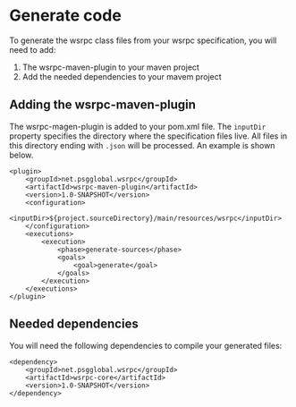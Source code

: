 # Generate code
To generate the wsrpc class files from your wsrpc specification, you will need to add:
1. The wsrpc-maven-plugin to your maven project
2. Add the needed dependencies to your mavem project

## Adding the wsrpc-maven-plugin
The wsrpc-magen-plugin is added to your pom.xml file.
The `inputDir` property specifies the directory where the specification files live.
All files in this directory ending with `.json` will be processed. 
An example is shown below.

```
<plugin>
	<groupId>net.psgglobal.wsrpc</groupId>
	<artifactId>wsrpc-maven-plugin</artifactId>
	<version>1.0-SNAPSHOT</version>
	<configuration>
		<inputDir>${project.sourceDirectory}/main/resources/wsrpc</inputDir>
	</configuration>
	<executions>
		<execution>
			<phase>generate-sources</phase>
			<goals>
				<goal>generate</goal>
			</goals>
		</execution>
	</executions>
</plugin>
```

## Needed dependencies
You will need the following dependencies to compile your generated files:

```
<dependency>
	<groupId>net.psgglobal.wsrpc</groupId>
	<artifactId>wsrpc-core</artifactId>
	<version>1.0-SNAPSHOT</version>
</dependency>
```